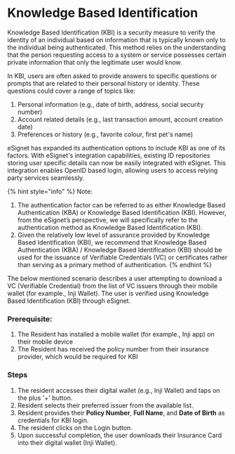 # Knowledge Based Identification

Knowledge Based Identification (KBI) is a security measure to verify the identity of an individual based on information that is typically known only to the individual being authenticated. This method relies on the understanding that the person requesting access to a system or service possesses certain private information that only the legitimate user would know.

In KBI, users are often asked to provide answers to specific questions or prompts that are related to their personal history or identity. These questions could cover a range of topics like:

1. Personal information (e.g., date of birth, address, social security number)
2. Account related details (e.g., last transaction amount, account creation date)
3. Preferences or history (e.g., favorite colour, first pet's name)

eSignet has expanded its authentication options to include KBI as one of its factors. With eSignet's integration capabilities, existing ID repositories storing user specific details can now be easily integrated with eSignet. This integration enables OpenID based login, allowing users to access relying party services seamlessly.

{% hint style="info" %}
Note:

1. The authentication factor can be referred to as either Knowledge Based Authentication (KBA) or Knowledge Based Identification (KBI). However, from the eSignet’s perspective, we will specifically refer to the authentication method as Knowledge Based Identification (KBI).
2. Given the relatively low level of assurance provided by Knowledge Based Identification  (KBI), we recommend that Knowledge Based Authentication (KBA) / Knowledge Based Identification (KBI) should be used for the issuance of Verifiable Credentials (VC) or certificates rather than serving as a primary method of authentication.&#x20;
{% endhint %}

The below mentioned scenario describes a user attempting to download a VC (Verifiable Credential) from the list of VC issuers through their mobile wallet (for example., Inji Wallet). The user is verified using Knowledge Based Identification (KBI) through eSignet.

### Prerequisite:

1. The Resident has installed a mobile wallet (for example., Inji app) on their mobile device
2. The Resident has received the policy number from their insurance provider, which would be required for KBI

### Steps

1. The resident accesses their digital wallet (e.g., Inji Wallet) and taps on the plus '+' button.
2. Resident selects their preferred issuer from the available list.
3. Resident provides their **Policy Number**, **Full Name**, and **Date of Birth** as credentials for KBI login.
4. The resident clicks on the Login button.
5. Upon successful completion, the user downloads their Insurance Card into their digital wallet (Inji Wallet).

<figure><img src="../.gitbook/assets/eSignet_KBA1.drawio.png" alt=""><figcaption></figcaption></figure>

<figure><img src="../.gitbook/assets/eSignet_KBA_3.drawio.png" alt=""><figcaption></figcaption></figure>

